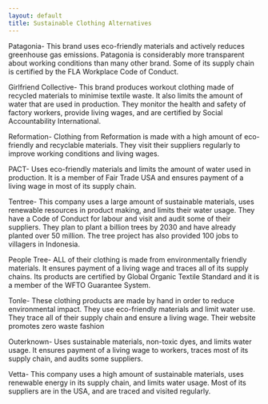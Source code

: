 ```yaml
---
layout: default
title: Sustainable Clothing Alternatives
---
```


Patagonia- This brand uses eco-friendly materials and actively reduces greenhouse gas emissions. Patagonia is considerably more transparent about working conditions than many other brand. Some of its supply chain is certified by the FLA Workplace Code of Conduct. 

Girlfriend Collective- This brand produces workout clothing made of recycled materials to minimise textile waste. It also limits the amount of water that are used in production. They monitor the health and safety of factory workers, provide living wages, and are certified by Social Accountability International. 

Reformation- Clothing from Reformation is made with a high amount of eco-friendly and recyclable materials. They visit their suppliers regularly to improve working conditions and living wages. 

PACT- Uses eco-friendly materials and limits the amount of water used in production. It is a member of Fair Trade USA and ensures payment of a living wage in most of its supply chain. 

Tentree- This company uses a large amount of sustainable materials, uses renewable resources in product making, and limits their water usage. They have a Code of Conduct for labour and visit and audit some of their suppliers. They plan to plant a billion trees by 2030 and have already planted over 50 million. The tree project has also provided 100 jobs to villagers in Indonesia. 

People Tree- ALL of their clothing is made from environmentally friendly materials. It ensures payment of a living wage and traces all of its supply chains. Its products are certified by Global Organic Textile Standard and it is a member of the WFTO Guarantee System. 

Tonle- These clothing products are made by hand in order to reduce environmental impact. They use eco-friendly materials and limit water use. They trace all of their supply chain and ensure a living wage. Their website promotes zero waste fashion 

Outerknown- Uses sustainable materials, non-toxic dyes, and limits water usage. It ensures payment of a living wage to workers, traces most of its supply chain, and audits some suppliers. 

Vetta- This company uses a high amount of sustainable materials, uses renewable energy in its supply chain, and limits water usage. Most of its suppliers are in the USA, and are traced and visited regularly. 

    
  
    

